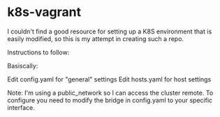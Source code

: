 # k8s-vagrant

I couldn't find a good resource for setting up a K8S environment that is easily modified, so this is my attempt in creating such a repo.

Instructions to follow:

Basiscally:

Edit config.yaml for "general" settings
Edit hosts.yaml for host settings

Note: I'm using a public_network so I can access the cluster remote. To configure you need to modify the bridge in config.yaml to your specific interface.


